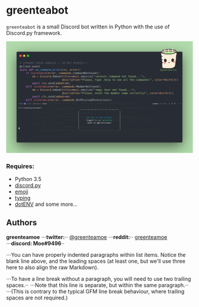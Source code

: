 # greenteabot

``greenteabot`` is a small Discord bot written in Python with the use of Discord.py framework.

![](https://github.com/greenteamoe/greenteabot/blob/main/code_preview.png)


### Requires:

- Python 3.5
- [discord.py](https://github.com/rapptz/discord.py)
- [emoji](https://pypi.org/project/emoji/)
- [typing](https://pypi.org/project/typing/)
- [dotENV](https://pypi.org/project/python-dotenv/)
and some more...

## Authors

**greenteamoe**
⋅⋅⋅**twitter:**⋅⋅ [@greenteamoe](https://twitter.com/greenteamoe)
⋅⋅⋅**reddit:**⋅⋅ [greenteamoe](https://www.reddit.com/user/greenteamoe)
⋅⋅⋅**discord: Moe#9496**⋅⋅

⋅⋅⋅You can have properly indented paragraphs within list items. Notice the blank line above, and the leading spaces (at least one, but we'll use three here to also align the raw Markdown).

⋅⋅⋅To have a line break without a paragraph, you will need to use two trailing spaces.⋅⋅
⋅⋅⋅Note that this line is separate, but within the same paragraph.⋅⋅
⋅⋅⋅(This is contrary to the typical GFM line break behaviour, where trailing spaces are not required.)
